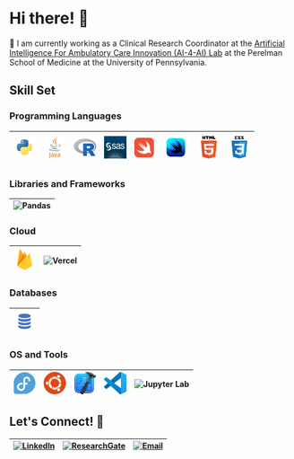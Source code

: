 <h1>Hi there! 👋</a></h1>

💼 I am currently working as a Clinical Research Coordinator at the [Artificial Intelligence For Ambulatory Care Innovation (AI-4-AI) Lab](https://www.med.upenn.edu/kbjohnsonlab/)
 at the Perelman School of Medicine at the University of Pennsylvania.

## Skill Set

### Programming Languages

| <img title="Python" alt="Python" width="40px" src="https://raw.githubusercontent.com/github/explore/master/topics/python/python.png" /> | <img title="Java" alt="Java" width="40px" src="https://raw.githubusercontent.com/github/explore/master/topics/java/java.png" /> | <img title="R" alt="R" width="40px" src="https://raw.githubusercontent.com/github/explore/master/topics/r/r.png" /> | <img title="SAS" alt="SAS" width="40px" src="https://raw.githubusercontent.com/github/explore/master/topics/sas/sas.png" /> | <img title="Swift" alt="Swift" width="35px" src="https://raw.githubusercontent.com/github/explore/master/topics/swift/swift.png" /> | <img title="SwiftUI" alt="SwiftUI" width="50px" src="https://raw.githubusercontent.com/github/explore/master/topics/swiftui/swiftui.png" /> | <img title="HTML" alt="HTML" width="40px" src="https://raw.githubusercontent.com/github/explore/master/topics/html/html.png" /> | <img title="CSS" alt="CSS" width="40px" src="https://raw.githubusercontent.com/github/explore/master/topics/css/css.png" /> |
|---|---|---|---|---|---|---|---|

### Libraries and Frameworks

|<img title="Pandas" width="100px" src="https://upload.wikimedia.org/wikipedia/commons/thumb/e/ed/Pandas_logo.svg/1200px-Pandas_logo.svg.png" alt="Pandas">|
|---|

### Cloud

|<img title="Firebase" alt="Firebase" width="40px" src="https://raw.githubusercontent.com/github/explore/master/topics/firebase/firebase.png">|<img title="Vercel" alt="Vercel" width="60px" src="https://logovtor.com/wp-content/uploads/2020/10/vercel-inc-logo-vector.png">|
|---|---|

### Databases

|<img title="SQL" alt="SQL" width="40px" src="https://raw.githubusercontent.com/github/explore/master/topics/sql/sql.png"> 
|---|

### OS and Tools

|<img title="Fedora" width="40px" alt="Fedora" src="https://raw.githubusercontent.com/github/explore/master/topics/fedora/fedora.png">|<img title="Ubuntu" alt="Ubuntu" width="40px" src="https://raw.githubusercontent.com/github/explore/master/topics/ubuntu/ubuntu.png">|<img title="Xcode" alt="Xcode" width="40px" src="https://raw.githubusercontent.com/github/explore/master/topics/xcode/xcode.png">|<img title="Visual Studio Code" alt="Visual Studio Code" width="40px" src="https://raw.githubusercontent.com/github/explore/master/topics/visual-studio-code/visual-studio-code.png">|<img title="Jupyter Lab" alt="Jupyter Lab" width="40px" src="https://miro.medium.com/max/1036/1*FogMIj4gYwp3fTHLZuwavQ.png">|
|---|---|---|---|---|

## Let's Connect! 🤝

|<a href="https://www.linkedin.com/in/basamalasaly/"><img src="https://cdn2.iconfinder.com/data/icons/social-media-2285/512/1_Linkedin_unofficial_colored_svg-128.png" width="40" title="LinkedIn" alt = "LinkedIn"></a>|<a href="https://www.researchgate.net/profile/Basam-Alasaly"><img src="https://cdn3.iconfinder.com/data/icons/font-awesome-brands/512/researchgate-128.png" width="40" title="ResearchGate" alt = "ResearchGate"></a>|<a href="mailto:contact@basamalasaly.com"><img src="https://cdn4.iconfinder.com/data/icons/music-ui-solid-24px/24/mail_email_inbox_message-2-128.png" width="40" title="Email" alt = "Email"></a>|
|---|---|---|
